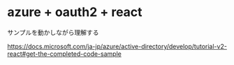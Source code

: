 # azure + oauth2 + react

サンプルを動かしながら理解する

https://docs.microsoft.com/ja-jp/azure/active-directory/develop/tutorial-v2-react#get-the-completed-code-sample

## 